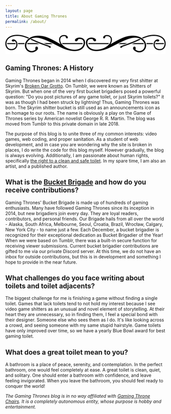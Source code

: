 ```yaml
---
layout: page
title: About Gaming Thrones
permalink: /about/
---
```

![Gaming Thrones](/img/flourish.png)

## Gaming Thrones: A History

Gaming Thrones began in 2014 when I discovered my very first shitter at Skyrim's [Broken Oar Grotto](https://gaming-thrones.com/2018/12/17/Broken-Oar-Grotto.html). On Tumblr, we were known as Shitters of Skyrim. But when one of the very first bucket brigadiers posed a powerful question: "Do you post pictures of any game toilet, or just Skyrim toilets?" it was as though I had been struck by lightning! Thus, Gaming Thrones was born. The Skyrim shitter bucket is still used as an announcements icon as an homage to our roots. The name is obviously a play on the Game of Thrones series by American novelist George R. R. Martin. The blog was moved from Tumblr to this private domain in late 2018.

The purpose of this blog is to unite three of my common interests: video games, web coding, and proper sanitation. As a student of web development, and in case you are wondering why the site is broken in places, I do write the code for this blog myself. However gradually, the blog is always evolving. Additionally, I am passionate about human rights, specifically [the right to a clean and safe toilet](https://gaming-thrones.com/charities/). In my spare time, I am also an artist, and a published author. 

## What is the [Bucket Brigade](https://gaming-thrones.com/tags/bucket-brigade/) and how do you receive contributions?

Gaming Thrones' Bucket Brigade is made up of hundreds of gaming enthusiasts. Many have followed Gaming Thrones since its inception in 2014, but new brigadiers join every day. They are loyal readers, contributors, and personal friends. Our Brigade hails from all over the world - Alaska, South Africa, Melbourne, Seoul, Croatia, Brazil, Wrocław, Calgary, New York City - to name just a few. Each December, a bucket brigadier is recognized for their exceptional dedication as Bucket Brigadier of the Year! When we were based on Tumblr, there was a built-in secure function for receiving viewer submissions. Current bucket brigadier contributions are gifted to me via our private Discord server. At this time, we do not have an inbox for outside contributions, but this is in development and something I hope to provide in the near future. 

## What challenges do you face writing about toilets and toilet adjacents?

The biggest challenge for me is finishing a game without finding a single toilet. Games that lack toilets tend to not hold my interest because I see video game shitters as an unusual and novel element of storytelling. At their heart they are unnecessary, so in finding them, I feel a special bond with their designer. Someone else who sees them as I do. It's like looking across a crowd, and seeing someone with my same stupid hairstyle. Game toilets have only improved over time, so we have a yearly Blue Bowl award for best gaming toilet. 

## What does a great toilet mean to you?

A bathroom is a place of peace, serenity, and contemplation. In the perfect bathroom, one would feel completely at ease. A great toilet is clean, quiet, and solitary. One should enter a bathroom with confidence, and leave feeling invigorated. When you leave the bathroom, you should feel ready to conquer the world!


*The Gaming Thrones blog is in no way affiliated with [Gaming Throne Chairs](https://gamingthrone.com/). It is a completely autonomous entity, whose purpose is hobby and entertainment.*
